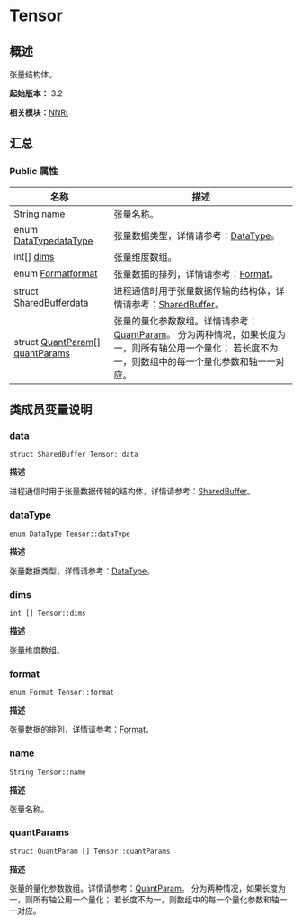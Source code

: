 # Tensor


## 概述

张量结构体。

**起始版本：** 3.2

**相关模块：**[NNRt](_n_n_rt_v20.md)


## 汇总


### Public 属性

| 名称 | 描述 | 
| -------- | -------- |
| String [name](#name) | 张量名称。  | 
| enum [DataType](_n_n_rt_v20.md#datatype)[dataType](#datatype) | 张量数据类型，详情请参考：[DataType](_n_n_rt_v20.md#datatype)。  | 
| int[] [dims](#dims) | 张量维度数组。  | 
| enum [Format](_n_n_rt_v20.md#format)[format](#format) | 张量数据的排列，详情请参考：[Format](_n_n_rt_v20.md#format)。  | 
| struct [SharedBuffer](_shared_buffer_v20.md)[data](#data) | 进程通信时用于张量数据传输的结构体，详情请参考：[SharedBuffer](_shared_buffer_v20.md)。  | 
| struct [QuantParam](_quant_param_v20.md)[] [quantParams](#quantparams) | 张量的量化参数数组。详情请参考：[QuantParam](_quant_param_v20.md)。 分为两种情况，如果长度为一，则所有轴公用一个量化； 若长度不为一，则数组中的每一个量化参数和轴一一对应。  | 


## 类成员变量说明


### data

```
struct SharedBuffer Tensor::data
```
**描述**

进程通信时用于张量数据传输的结构体，详情请参考：[SharedBuffer](_shared_buffer_v20.md)。


### dataType

```
enum DataType Tensor::dataType
```
**描述**

张量数据类型，详情请参考：[DataType](_n_n_rt_v20.md#datatype)。


### dims

```
int [] Tensor::dims
```
**描述**

张量维度数组。


### format

```
enum Format Tensor::format
```
**描述**

张量数据的排列，详情请参考：[Format](_n_n_rt_v20.md#format)。


### name

```
String Tensor::name
```
**描述**

张量名称。


### quantParams

```
struct QuantParam [] Tensor::quantParams
```
**描述**

张量的量化参数数组。详情请参考：[QuantParam](_quant_param_v20.md)。 分为两种情况，如果长度为一，则所有轴公用一个量化； 若长度不为一，则数组中的每一个量化参数和轴一一对应。
